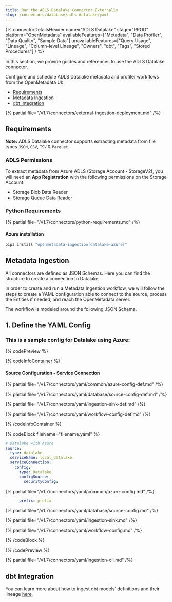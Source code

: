 ```yaml
---
title: Run the ADLS Datalake Connector Externally
slug: /connectors/database/adls-datalake/yaml
---
```


{% connectorDetailsHeader
name="ADLS Datalake"
stage="PROD"
platform="OpenMetadata"
availableFeatures=["Metadata", "Data Profiler", "Data Quality", "Sample Data"]
unavailableFeatures=["Query Usage", "Lineage", "Column-level Lineage", "Owners", "dbt", "Tags", "Stored Procedures"]
/ %}

In this section, we provide guides and references to use the ADLS Datalake connector.

Configure and schedule ADLS Datalake metadata and profiler workflows from the OpenMetadata UI:
- [Requirements](#requirements)
- [Metadata Ingestion](#metadata-ingestion)
- [dbt Integration](#dbt-integration)

{% partial file="/v1.7/connectors/external-ingestion-deployment.md" /%}

## Requirements

**Note:** ADLS Datalake connector supports extracting metadata from file types `JSON`, `CSV`, `TSV` & `Parquet`.

### ADLS Permissions

To extract metadata from Azure ADLS (Storage Account - StorageV2), you will need an **App Registration** with the following
permissions on the Storage Account:
- Storage Blob Data Reader
- Storage Queue Data Reader

### Python Requirements

{% partial file="/v1.7/connectors/python-requirements.md" /%}

#### Azure installation

```bash
pip3 install "openmetadata-ingestion[datalake-azure]"
```

## Metadata Ingestion
All connectors are defined as JSON Schemas. Here you can find the structure to create a connection to Datalake.

In order to create and run a Metadata Ingestion workflow, we will follow the steps to create a YAML configuration able to connect to the source, process the Entities if needed, and reach the OpenMetadata server.

The workflow is modeled around the following JSON Schema.

## 1. Define the YAML Config

### This is a sample config for Datalake using Azure:

{% codePreview %}

{% codeInfoContainer %}

#### Source Configuration - Service Connection

{% partial file="/v1.7/connectors/yaml/common/azure-config-def.md" /%}

{% partial file="/v1.7/connectors/yaml/database/source-config-def.md" /%}

{% partial file="/v1.7/connectors/yaml/ingestion-sink-def.md" /%}

{% partial file="/v1.7/connectors/yaml/workflow-config-def.md" /%}

{% /codeInfoContainer %}

{% codeBlock fileName="filename.yaml" %}

```yaml {% isCodeBlock=true %}
# Datalake with Azure 
source:
  type: datalake
  serviceName: local_datalake
  serviceConnection:
    config:
      type: Datalake
      configSource:
        securityConfig:     
```
{% partial file="/v1.7/connectors/yaml/common/azure-config.md" /%}

```yaml {% srNumber=9 %}  
      prefix: prefix
```

{% partial file="/v1.7/connectors/yaml/database/source-config.md" /%}

{% partial file="/v1.7/connectors/yaml/ingestion-sink.md" /%}

{% partial file="/v1.7/connectors/yaml/workflow-config.md" /%}

{% /codeBlock %}

{% /codePreview %}

{% partial file="/v1.7/connectors/yaml/ingestion-cli.md" /%}

## dbt Integration

You can learn more about how to ingest dbt models' definitions and their lineage [here](/connectors/ingestion/workflows/dbt).
